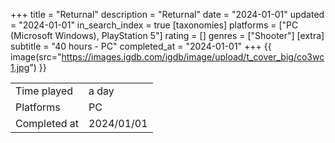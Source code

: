 +++
title = "Returnal"
description = "Returnal"
date = "2024-01-01"
updated = "2024-01-01"
in_search_index = true
[taxonomies]
platforms = ["PC (Microsoft Windows), PlayStation 5"]
rating = []
genres = ["Shooter"]
[extra]
subtitle = "40 hours - PC"
completed_at = "2024-01-01"
+++
{{ image(src="https://images.igdb.com/igdb/image/upload/t_cover_big/co3wc1.jpg") }}

|              |            |
| ------------ | ---------- |
| Time played  | a day |
| Platforms    | PC |
| Completed at | 2024/01/01 |


